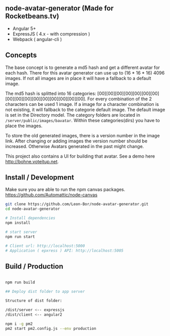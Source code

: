 ## node-avatar-generator (Made for Rocketbeans.tv)

- Angular 5+
- ExpressJS ( 4.x - with compression )
- Webpack ( angular-cli )

## Concepts

The base concept is to generate a md5 hash and get a different avatar for each hash.
There for this avatar generator can use up to (16 * 16 * 16) 4096 images. If not all images are in place it will have a fallback to a default image. 

The md5 hash is splitted into 16 categories:
[00][00][00][00][00][00][00][00][00][00][00][00][00][00][00][00]. For every combination of the 2 characters can be used 1 image. If a image for a character combination is not existing, it will fallback to the categorie default image. The default image is set in the Directory model. The category folders are located in `/server/public/images/bavatar`. Within these categories(dirs) you have to place the images.

To store the old generated images, there is a version number in the image link. After changing or adding images the version number should be increased. Otherwise Avatars generated in the past might change.

This project also contains a UI for building that avatar. See a demo here http://bohne.voteitup.net.


## Install / Development

Make sure you are able to run the npm canvas packages.
https://github.com/Automattic/node-canvas

```bash
git clone https://github.com/Leon-Bor/node-avatar-generator.git
cd node-avatar-generator

# Install dependencies
npm install

# start server
npm run start

# Client url: http://localhost:5000
# Application ( epxress ) API: http://localhost:5005
```

## Build / Production

```bash

npm run build

## Deploy dist folder to app server

Structure of dist folder:

/dist/server <-- expressjs
/dist/client <-- angular2

npm i -g pm2
pm2 start pm2.config.js --env production

```

